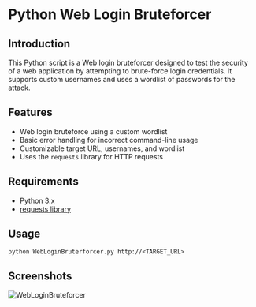 # Python Web Login Bruteforcer

## Introduction
This Python script is a Web login bruteforcer designed to test the security of a web application by attempting to brute-force login credentials. It supports custom usernames and uses a wordlist of passwords for the attack.

## Features
- Web login bruteforce using a custom wordlist
- Basic error handling for incorrect command-line usage
- Customizable target URL, usernames, and wordlist
- Uses the `requests` library for HTTP requests

## Requirements
- Python 3.x
- [requests library](https://docs.python-requests.org/en/latest/)

## Usage
```
python WebLoginBruterforcer.py http://<TARGET_URL>
```

## Screenshots

![WebLoginBruteforcer](https://github.com/ab3lsec/PythonCybersecProjects/assets/87868050/442b6403-414a-485c-8bcf-eb4aa241ec68)
